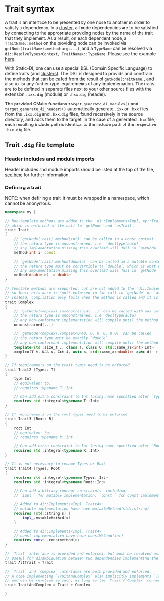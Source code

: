 # Trait syntax

A trait is an interface to be presented by one node to another in order to satisfy a dependency. In a [cluster](cluster-syntax.md), all node dependencies are to be satisfied by connecting to the appropriate providing nodes by the name of the trait that they implement. As a result, on each dependent node, a `TraitName::method` on the providing node can be invoked via `getNode(traitName).method(args...)`, and a `TypeName` can be resolved via `di::ResolveTypes<Context, TraitName>::TypeName`. Please see the example [here](modules-example.md#sessionsixx).

With Static-DI, one can use a special DSL (Domain Specific Language) to define traits (and [clusters](cluster-syntax.md)). The DSL is designed to provide and constrain the methods that can be called from the result of `getNode(traitName)`, and also to list any further type requirements of any implementation. The traits are to be defined in separate files next to your other source files with the extension `.ixx.dig` (module) or `.hxx.dig` (header).

The provided CMake functions `target_generate_di_modules()` and `target_generate_di_headers()` automatically generate `.ixx` or `.hxx` files from the `.ixx.dig` and `.hxx.dig` files, found recursively in the source directory, and adds them to the target. In the case of a generated `.hxx` file, each resulting include path is identical to the include path of the respective `.hxx.dig` file.

## Trait `.dig` file template

### Header includes and module imports

Header includes and module imports should be listed at the top of the file, [see here](dig-headers.md) for further information.

### Defining a trait

NOTE: when defining a trait, it must be wrapped in a namespace, which cannot be anonymous.

```cpp
namespace my {

// Non-template methods are added to the `di::Implements<Impl, my::Trait>` concept,
// which is enforced in the call to `getNode` and `asTrait`.
trait Trait
{
    // `getNode(trait).method(int)` can be called in a const context
    // the return type is unconstrained, i.e. `decltype(auto)`
    // any implementation missing this overload will fail in `getNode`
    method(int i) const

    // `getNode(trait).method(double)` can be called in a mutable context
    // the return type must be convertible to `double`, which is what will be returned
    // any implementation missing this overload will fail in `getNode`
    method(double d) -> double
}

// Template methods are supported, but are not added to the `di::Implements<Impl, my::Complex>` concept,
// so their existance is *not* enforced in the call to `getNode` or `asTrait`.
// Instead, compilation only fails when the method is called and it is not implemented or conforming.
trait Complex
{
    // `getNode(complex).unconstrained(...)` can be called with any set of arguments
    // the return type is unconstrained, i.e. decltype(auto)
    // any non-conformant implementation will compile until the method is called
    unconstrained(...)

    // `getNode(complex).complex<0>(0, 0, 0, 0, 0.0)` can be called
    // the return type must be exactly `double`
    // any non-conformant implementation will compile until the method is called
    template<std::size_t I, class T, class U, std::same_as<int> Int>
    complex(T t, U&& u, Int i, auto a, std::same_as<double> auto d) -> std::same_as<double>
}

// If requirements on the trait types need to be enforced
trait Trait2 [Types: T]
{
    type Int
    // equivalent to:
    // requires typename T::Int

    // Can add extra constraint to Int (using name specified after `Types:`)
    requires std::integral<typename T::Int>
}

// If requirements on the root types need to be enforced
trait Trait3 [Root: R]
{
    root Int
    // equivalent to:
    // requires typename R::Int

    // Can add extra constraint to Int (using name specified after `Root:`)
    requires std::integral<typename R::Int>
}

// It is not necessary to rename Types or Root
trait Trait4 [Types, Root]
{
    requires std::integral<typename Types::Int>
    requires std::integral<typename Root::Int>

    // Can add arbitrary concept constraints, including:
    // `impl_` for mutable implementation, `const_` for const implementation

    // Added to di::Implements<Impl, Trait4>:
    // mutable implementation have have mutableMethod(std::string)
    requires (std::string s) {
        impl_.mutableMethod(s)
    }

    // Added to di::Implements<Impl, Trait4>
    // const implementation have have constMethod(int)
    requires const_.constMethod(0)
}

// `Trait` interface is provided and enforced, but must be resolved using name `AltTrait`.
// Useful for disambiguation between two dependencies implementing the same trait.
trait AltTrait = Trait

// `Trait` and `Complex` interfaces are both provided and enforced.
// A node implementing `TraitAndComplex` also implicitly implements `Trait` and `Complex`
// and can be resolved as such, as long as the `Trait`/`Complex` connection exists between nodes.
trait TraitAndComplex = Trait + Complex

}
```
